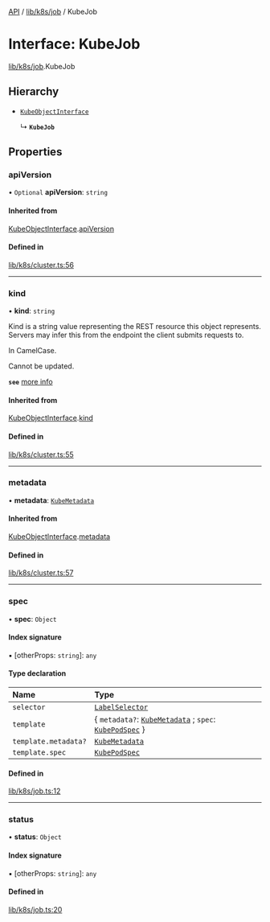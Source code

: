 [API](../API.md) / [lib/k8s/job](../modules/lib_k8s_job.md) / KubeJob

# Interface: KubeJob

[lib/k8s/job](../modules/lib_k8s_job.md).KubeJob

## Hierarchy

- [`KubeObjectInterface`](lib_k8s_cluster.KubeObjectInterface.md)

  ↳ **`KubeJob`**

## Properties

### apiVersion

• `Optional` **apiVersion**: `string`

#### Inherited from

[KubeObjectInterface](lib_k8s_cluster.KubeObjectInterface.md).[apiVersion](lib_k8s_cluster.KubeObjectInterface.md#apiversion)

#### Defined in

[lib/k8s/cluster.ts:56](https://github.com/headlamp-k8s/headlamp/blob/072d2509b/frontend/src/lib/k8s/cluster.ts#L56)

___

### kind

• **kind**: `string`

Kind is a string value representing the REST resource this object represents.
Servers may infer this from the endpoint the client submits requests to.

In CamelCase.

Cannot be updated.

**`see`** [more info](https://git.k8s.io/community/contributors/devel/sig-architecture/api-conventions.md#types-kinds)

#### Inherited from

[KubeObjectInterface](lib_k8s_cluster.KubeObjectInterface.md).[kind](lib_k8s_cluster.KubeObjectInterface.md#kind)

#### Defined in

[lib/k8s/cluster.ts:55](https://github.com/headlamp-k8s/headlamp/blob/072d2509b/frontend/src/lib/k8s/cluster.ts#L55)

___

### metadata

• **metadata**: [`KubeMetadata`](lib_k8s_cluster.KubeMetadata.md)

#### Inherited from

[KubeObjectInterface](lib_k8s_cluster.KubeObjectInterface.md).[metadata](lib_k8s_cluster.KubeObjectInterface.md#metadata)

#### Defined in

[lib/k8s/cluster.ts:57](https://github.com/headlamp-k8s/headlamp/blob/072d2509b/frontend/src/lib/k8s/cluster.ts#L57)

___

### spec

• **spec**: `Object`

#### Index signature

▪ [otherProps: `string`]: `any`

#### Type declaration

| Name | Type |
| :------ | :------ |
| `selector` | [`LabelSelector`](lib_k8s_cluster.LabelSelector.md) |
| `template` | { `metadata?`: [`KubeMetadata`](lib_k8s_cluster.KubeMetadata.md) ; `spec`: [`KubePodSpec`](lib_k8s_pod.KubePodSpec.md)  } |
| `template.metadata?` | [`KubeMetadata`](lib_k8s_cluster.KubeMetadata.md) |
| `template.spec` | [`KubePodSpec`](lib_k8s_pod.KubePodSpec.md) |

#### Defined in

[lib/k8s/job.ts:12](https://github.com/headlamp-k8s/headlamp/blob/072d2509b/frontend/src/lib/k8s/job.ts#L12)

___

### status

• **status**: `Object`

#### Index signature

▪ [otherProps: `string`]: `any`

#### Defined in

[lib/k8s/job.ts:20](https://github.com/headlamp-k8s/headlamp/blob/072d2509b/frontend/src/lib/k8s/job.ts#L20)
